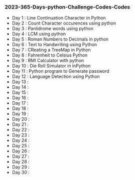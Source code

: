 ### 2023-365-Days-python-Challenge-Codes-Codes
+ Day 1 : Line Continuation Character in Python
+ Day 2 : Count Character occurences using python
+ Day 3 : Panlidrome words using python
+ Day 4 : LCM using python
+ Day 5 : Roman Numbers to Decimals in python
+ Day 6 : Text to Handwriting using Python
+ Day 7 : CReating a TreeMap in Python
+ Day 8 : Fahrenheit to Celsius Python
+ Day 9 : BMI Calculator with python
+ Day 10 : Die Roll Simulator in inPython
+ Day 11 : Python program to Generate password
+ Day 12 : Language Detection using Python
+ Day 13 : 
+ Day 14 : 
+ Day 15 : 
+ Day 16 : 
+ Day 17 : 
+ Day 18 : 
+ Day 19 : 
+ Day 20 : 
+ Day 21 : 
+ Day 22 : 
+ Day 23 : 
+ Day 24 : 
+ Day 25 : 
+ Day 26 : 
+ Day 27 : 
+ Day 28 : 
+ Day 29 : 
+ Day 30 : 
